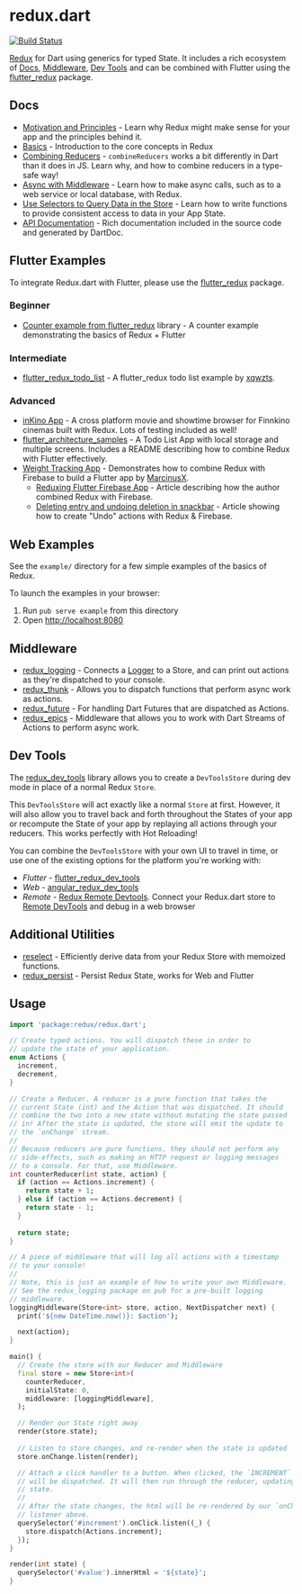 # redux.dart

[![Build Status](https://api.travis-ci.org/johnpryan/redux.dart.svg?branch=master)](https://travis-ci.org/johnpryan/redux.dart)

[Redux](http://redux.js.org/) for Dart using generics for typed State. It includes a rich ecosystem of [Docs](#docs), [Middleware](#middleware), [Dev Tools](#dev-tools) and can be combined with Flutter using the [flutter_redux](https://pub.dartlang.org/packages/flutter_redux) package.

## Docs

  * [Motivation and Principles](https://github.com/johnpryan/redux.dart/blob/master/doc/why.md) - Learn why Redux might make sense for your app and the principles behind it.
  * [Basics](https://github.com/johnpryan/redux.dart/blob/master/doc/basics.md) - Introduction to the core concepts in Redux
  * [Combining Reducers](https://github.com/johnpryan/redux.dart/blob/master/doc/combine_reducers.md) - `combineReducers` works a bit differently in Dart than it does in JS. Learn why, and how to combine reducers in a type-safe way!
  * [Async with Middleware](https://github.com/johnpryan/redux.dart/blob/master/doc/async.md) - Learn how to make async calls, such as to a web service or local database, with Redux.
  * [Use Selectors to Query Data in the Store](https://github.com/brianegan/reselect_dart/blob/master/README.md) - Learn how to write functions to provide consistent access to data in your App State.
  * [API Documentation](https://www.dartdocs.org/documentation/redux/latest) - Rich documentation included in the source code and generated by DartDoc.

## Flutter Examples

To integrate Redux.dart with Flutter, please use the [flutter_redux](https://pub.dartlang.org/packages/flutter_redux) package. 

### Beginner

  * [Counter example from flutter_redux](https://gitlab.com/brianegan/flutter_redux/tree/master/example) library - A counter example demonstrating the basics of Redux + Flutter
  
### Intermediate 

  * [flutter_redux_todo_list](https://github.com/xqwzts/flutter-redux-todo-list) - A flutter_redux todo list example by [xqwzts](https://github.com/xqwzts).
  
### Advanced

  * [inKino App](https://github.com/roughike/inKino) - A cross platform movie and showtime browser for Finnkino cinemas built with Redux. Lots of testing included as well! 
  * [flutter_architecture_samples](https://gitlab.com/brianegan/flutter_architecture_samples/tree/master/example/redux) - A Todo List App with local storage and multiple screens. Includes a README describing how to combine Redux with Flutter effectively.
  * [Weight Tracking App](https://github.com/MSzalek-Mobile/weight_tracker/) - Demonstrates how to combine Redux with Firebase to build a Flutter app by [MarcinusX](https://github.com/MarcinusX).
       * [Reduxing Flutter Firebase App](https://marcinszalek.pl/flutter/reduxing-flutter/) - Article describing how the author combined Redux with Firebase.
       * [Deleting entry and undoing deletion in snackbar](https://marcinszalek.pl/flutter/deleting-entry-with-undo/) - Article showing how to create "Undo" actions with Redux & Firebase. 

## Web Examples

See the `example/` directory for a few simple examples of the basics of Redux.

To launch the examples in your browser:

  1. Run `pub serve example` from this directory
  2. Open [http://localhost:8080](http://localhost:8080)

## Middleware

  * [redux_logging](https://pub.dartlang.org/packages/redux_logging) - Connects a [Logger](https://pub.dartlang.org/packages/logging) to a Store, and can print out actions as they're dispatched to your console.
  * [redux_thunk](https://pub.dartlang.org/packages/redux_thunk) - Allows you to dispatch functions that perform async work as actions.
  * [redux_future](https://pub.dartlang.org/packages/redux_future) - For handling Dart Futures that are dispatched as Actions.
  * [redux_epics](https://pub.dartlang.org/packages/redux_epics) - Middleware that allows you to work with Dart Streams of Actions to perform async work.

## Dev Tools

The [redux_dev_tools](https://pub.dartlang.org/packages/redux_dev_tools) library allows you to create a `DevToolsStore` during dev mode in place of a normal Redux `Store`. 

This `DevToolsStore` will act exactly like a normal `Store` at first. However, it will also allow you to travel back and forth throughout the States of your app or recompute the State of your app by replaying all actions through your reducers. This works perfectly with Hot Reloading!

You can combine the `DevToolsStore` with your own UI to travel in time, or use one of the existing options for the platform you're working with:

  * *Flutter* - [flutter_redux_dev_tools](https://pub.dartlang.org/packages/flutter_redux_dev_tools)
  * *Web* - [angular_redux_dev_tools](https://pub.dartlang.org/packages/angular_redux_dev_tools)
  * *Remote* - [Redux Remote Devtools](https://pub.dartlang.org/packages/angular_redux_dev_tools). Connect your Redux.dart store to [Remote DevTools](http://extension.remotedev.io/) and debug in a web browser
  
## Additional Utilities

  * [reselect](https://pub.dartlang.org/packages/reselect) - Efficiently derive data from your Redux Store with memoized functions.
  * [redux_persist](https://github.com/Cretezy/redux_persist) - Persist Redux State, works for Web and Flutter

## Usage

```dart
import 'package:redux/redux.dart';

// Create typed actions. You will dispatch these in order to
// update the state of your application.
enum Actions {
  increment,
  decrement,
}

// Create a Reducer. A reducer is a pure function that takes the 
// current State (int) and the Action that was dispatched. It should
// combine the two into a new state without mutating the state passed
// in! After the state is updated, the store will emit the update to 
// the `onChange` stream.
// 
// Because reducers are pure functions, they should not perform any 
// side-effects, such as making an HTTP request or logging messages
// to a console. For that, use Middleware.
int counterReducer(int state, action) {
  if (action == Actions.increment) {
    return state + 1;
  } else if (action == Actions.decrement) {
    return state - 1;
  }
  
  return state;
}

// A piece of middleware that will log all actions with a timestamp
// to your console!
// 
// Note, this is just an example of how to write your own Middleware.
// See the redux_logging package on pub for a pre-built logging 
// middleware.
loggingMiddleware(Store<int> store, action, NextDispatcher next) {
  print('${new DateTime.now()}: $action');

  next(action);
}

main() {
  // Create the store with our Reducer and Middleware
  final store = new Store<int>(
    counterReducer, 
    initialState: 0, 
    middleware: [loggingMiddleware],
  );

  // Render our State right away
  render(store.state);
  
  // Listen to store changes, and re-render when the state is updated
  store.onChange.listen(render);

  // Attach a click handler to a button. When clicked, the `INCREMENT` action
  // will be dispatched. It will then run through the reducer, updating the 
  // state.
  //
  // After the state changes, the html will be re-rendered by our `onChange`
  // listener above. 
  querySelector('#increment').onClick.listen((_) {
    store.dispatch(Actions.increment);
  });
}

render(int state) {
  querySelector('#value').innerHtml = '${state}';
}
```
